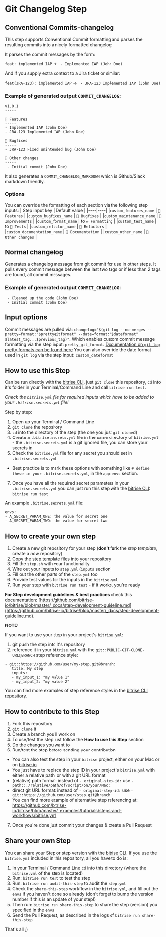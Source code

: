 # Git Changelog Step

## Conventional Commits-changelog
This step supports Conventional Commit formatting and parses the resulting commits into a nicely formatted changelog:

It parses the commit messages by the form:

`feat: implemented IAP` -> ` - Implemented IAP (John Doe)`

And if you supply extra context to a Jira ticket or similar:

`feat(JRA-123): implemented IAP` -> ` - JRA-123 Implemented IAP (John Doe)`

### Example of generated output `COMMIT_CHANGELOG`:
```
v1.0.1
-----

🎉 Features
-----
- Implemented IAP (John Doe)
- JRA-123 Implemented IAP (John Doe)

🐛 Bugfixes
-----
- JRA-123 Fixed unintended bug (John Doe)

🤷 Other changes
-----
 - Initial commit (John Doe)
```

It also generates a `COMMIT_CHANGELOG_MARKDOWN` which is Github/Slack markdown friendly.

### Options

You can override the formatting of each section via the following step inputs:
| Step input key  | Default value |
|----|----|
|`custom_features_name` | `🎉 Features` |
|`custom_bugfixes_name` | `🐛 Bugfixes` |
|`custom_maintenance_name` | `🔨Improvements` |
|`custom_format_name` | to `⚒ Formatting` |
|`custom_test_name` | to `📝 Tests` |
|`custom_refactor_name` | `🧹 Refactors` |
|`custom_documentation_name` | `📄 Documentation` |
|`custom_other_name` | `🤷 Other changes` |     

## Normal changelog
Generates a changelog message from git commit for use in other steps. It pulls every commit message between the last two tags or if less than 2 tags are found, all commit messages.

### Example of generated output `COMMIT_CHANGELOG`:
```
 - Cleaned up the code (John Doe)
 - Initial commit (John Doe)
```

## Input options

Commit messages are pulled via: `changelog="$(git log --no-merges --pretty=format:"$prettygitformat" --date=format:"$dateformat" $latest_tag...$previous_tag)"`.
Which enables custom commit message formatting via the step input: `pretty_git_format`. [Documentation on `git log` pretty formats can be found here](https://git-scm.com/docs/pretty-formats)
You can also override the date format used in `git log` via the step input: `custom_dateformat`

## How to use this Step

Can be run directly with the [bitrise CLI](https://github.com/bitrise-io/bitrise),
just `git clone` this repository, `cd` into it's folder in your Terminal/Command Line
and call `bitrise run test`.

*Check the `bitrise.yml` file for required inputs which have to be
added to your `.bitrise.secrets.yml` file!*

Step by step:

1. Open up your Terminal / Command Line
2. `git clone` the repository
3. `cd` into the directory of the step (the one you just `git clone`d)
5. Create a `.bitrise.secrets.yml` file in the same directory of `bitrise.yml` - the `.bitrise.secrets.yml` is a git ignored file, you can store your secrets in
6. Check the `bitrise.yml` file for any secret you should set in `.bitrise.secrets.yml`
  * Best practice is to mark these options with something like `# define these in your .bitrise.secrets.yml`, in the `app:envs` section.
7. Once you have all the required secret parameters in your `.bitrise.secrets.yml` you can just run this step with the [bitrise CLI](https://github.com/bitrise-io/bitrise): `bitrise run test`

An example `.bitrise.secrets.yml` file:

```
envs:
- A_SECRET_PARAM_ONE: the value for secret one
- A_SECRET_PARAM_TWO: the value for secret two
```

## How to create your own step

1. Create a new git repository for your step (**don't fork** the *step template*, create a *new* repository)
2. Copy the [step template](https://github.com/bitrise-steplib/step-template) files into your repository
3. Fill the `step.sh` with your functionality
4. Wire out your inputs to `step.yml` (`inputs` section)
5. Fill out the other parts of the `step.yml` too
6. Provide test values for the inputs in the `bitrise.yml`
7. Run your step with `bitrise run test` - if it works, you're ready

__For Step development guidelines & best practices__ check this documentation: [https://github.com/bitrise-io/bitrise/blob/master/_docs/step-development-guideline.md](https://github.com/bitrise-io/bitrise/blob/master/_docs/step-development-guideline.md).

**NOTE:**

If you want to use your step in your project's `bitrise.yml`:

1. git push the step into it's repository
2. reference it in your `bitrise.yml` with the `git::PUBLIC-GIT-CLONE-URL@BRANCH` step reference style:

```
- git::https://github.com/user/my-step.git@branch:
   title: My step
   inputs:
   - my_input_1: "my value 1"
   - my_input_2: "my value 2"
```

You can find more examples of step reference styles
in the [bitrise CLI repository](https://github.com/bitrise-io/bitrise/blob/master/_examples/tutorials/steps-and-workflows/bitrise.yml#L65).

## How to contribute to this Step

1. Fork this repository
2. `git clone` it
3. Create a branch you'll work on
4. To use/test the step just follow the **How to use this Step** section
5. Do the changes you want to
6. Run/test the step before sending your contribution
  * You can also test the step in your `bitrise` project, either on your Mac or on [bitrise.io](https://www.bitrise.io)
  * You just have to replace the step ID in your project's `bitrise.yml` with either a relative path, or with a git URL format
  * (relative) path format: instead of `- original-step-id:` use `- path::./relative/path/of/script/on/your/Mac:`
  * direct git URL format: instead of `- original-step-id:` use `- git::https://github.com/user/step.git@branch:`
  * You can find more example of alternative step referencing at: https://github.com/bitrise-io/bitrise/blob/master/_examples/tutorials/steps-and-workflows/bitrise.yml
7. Once you're done just commit your changes & create a Pull Request


## Share your own Step

You can share your Step or step version with the [bitrise CLI](https://github.com/bitrise-io/bitrise). If you use the `bitrise.yml` included in this repository, all you have to do is:

1. In your Terminal / Command Line `cd` into this directory (where the `bitrise.yml` of the step is located)
1. Run: `bitrise run test` to test the step
1. Run: `bitrise run audit-this-step` to audit the `step.yml`
1. Check the `share-this-step` workflow in the `bitrise.yml`, and fill out the
   `envs` if you haven't done so already (don't forget to bump the version number if this is an update
   of your step!)
1. Then run: `bitrise run share-this-step` to share the step (version) you specified in the `envs`
1. Send the Pull Request, as described in the logs of `bitrise run share-this-step`

That's all ;)
